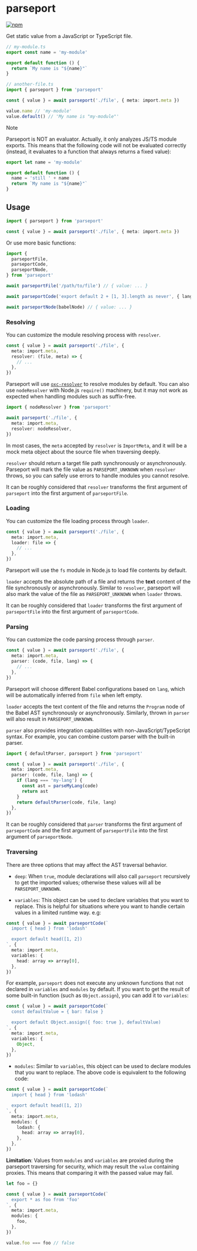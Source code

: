 # parseport

[![npm](https://img.shields.io/npm/v/parseport.svg)](https://www.npmjs.com/package/parseport)

Get static value from a JavaScript or TypeScript file.

```ts
// my-module.ts
export const name = 'my-module'

export default function () {
  return `My name is "${name}"`
}
```

```ts
// another-file.ts
import { parseport } from 'parseport'

const { value } = await parseport('./file', { meta: import.meta })

value.name // 'my-module'
value.default() // 'My name is "my-module"'
```

> [!NOTE]
> Parseport is NOT an evaluator. Actually, it only analyzes JS/TS module exports. This means that the following code will not be evaluated correctly (instead, it evaluates to a function that always returns a fixed value):
> ```js
> export let name = 'my-module'
>
> export default function () {
>   name = 'still ' + name
>   return `My name is "${name}"`
> }
> ```

## Usage

```ts
import { parseport } from 'parseport'

const { value } = await parseport('./file', { meta: import.meta })
```

Or use more basic functions:

```ts
import {
  parseportFile,
  parseportCode,
  parseportNode,
} from 'parseport'

await parseportFile('/path/to/file') // { value: ... }

await parseportCode('export default 2 + [1, 3].length as never', { lang: 'ts' }) // { value: { default: 4 } }

await parseportNode(babelNode) // { value: ... }
```

### Resolving

You can customize the module resolving process with `resolver`.

```ts
const { value } = await parseport('./file', {
  meta: import.meta,
  resolver: (file, meta) => {
    // ...
  },
})
```

Parseport will use [`oxc-resolver`](https://github.com/oxc-project/oxc-resolver) to resolve modules by default. You can also use `nodeResolver` with Node.js `require()` machinery, but it may not work as expected when handling modules such as suffix-free.

```ts
import { nodeResolver } from 'parseport'

await parseport('./file', {
  meta: import.meta,
  resolver: nodeResolver,
})
```

In most cases, the `meta` accepted by `resolver` is `ImportMeta`, and it will be a mock meta object about the source file when traversing deeply.

`resolver` should return a target file path synchronously or asynchronously. Parseport will mark the file value as `PARSEPORT_UNKNOWN` when `resolver` throws, so you can safely use errors to handle modules you cannot resolve.

It can be roughly considered that `resolver` transforms the first argument of `parseport` into the first argument of `parseportFile`.

### Loading

You can customize the file loading process through `loader`.

```ts
const { value } = await parseport('./file', {
  meta: import.meta,
  loader: file => {
    // ...
  },
})
```

Parseport will use the `fs` module in Node.js to load file contents by default.

`loader` accepts the absolute path of a file and returns the **text** content of the file synchronously or asynchronously. Similar to `resolver`, parseport will also mark the value of the file as `PARSEPORT_UNKNOWN` when `loader` throws.

It can be roughly considered that `loader` transforms the first argument of `parseportFile` into the first argument of `parseportCode`.

### Parsing

You can customize the code parsing process through `parser`.

```ts
const { value } = await parseport('./file', {
  meta: import.meta,
  parser: (code, file, lang) => {
    // ...
  },
})
```

Parseport will choose different Babel configurations based on `lang`, which will be automatically inferred from `file` when left empty.

`loader` accepts the text content of the file and returns the `Program` node of the Babel AST synchronously or asynchronously. Similarly, thrown in `parser` will also result in `PARSEPORT_UNKNOWN`.

`parser` also provides integration capabilities with non-JavaScript/TypeScript syntax. For example, you can combine custom parser with the built-in parser.

```ts
import { defaultParser, parseport } from 'parseport'

const { value } = await parseport('./file', {
  meta: import.meta,
  parser: (code, file, lang) => {
    if (lang === 'my-lang') {
      const ast = parseMyLang(code)
      return ast
    }
    return defaultParser(code, file, lang)
  },
})
```

It can be roughly considered that `parser` transforms the first argument of `parseportCode` and the first argument of `parseportFile` into the first argument of `parseportNode`.

### Traversing

There are three options that may affect the AST traversal behavior.

- `deep`: When `true`, module declarations will also call `parseport` recursively to get the imported values; otherwise these values ​​will all be `PARSEPORT_UNKNOWN`.

- `variables`: This object can be used to declare variables that you want to replace. This is helpful for situations where you want to handle certain values ​​in a limited runtime way. e.g:

```ts
const { value } = await parseportCode(`
  import { head } from 'lodash'

  export default head([1, 2])
`, {
  meta: import.meta,
  variables: {
    head: array => array[0],
  },
})
```

For example, `parseport` does not execute any unknown functions that not declared in `variables` and `modules` by default. If you want to get the result of some built-in function (such as `Object.assign`), you can add it to `variables`:

```ts
const { value } = await parseportCode(`
  const defaultValue = { bar: false }

  export default Object.assign({ foo: true }, defaultValue)
`, {
  meta: import.meta,
  variables: {
    Object,
  },
})
```

- `modules`: Similar to `variables`, this object can be used to declare modules that you want to replace. The above code is equivalent to the following code:

```ts
const { value } = await parseportCode(`
  import { head } from 'lodash'

  export default head([1, 2])
`, {
  meta: import.meta,
  modules: {
    lodash: {
      head: array => array[0],
    },
  },
})
```

**Limitation**: Values from `modules` and `variables` ​​are proxied during the parseport traversing for security, which may result the `value` containing proxies. This means that comparing it with the passed value may fail.

```ts
let foo = {}

const { value } = await parseportCode(`
  export * as foo from 'foo'
`, {
  meta: import.meta,
  modules: {
    foo,
  },
})

value.foo === foo // false
```
